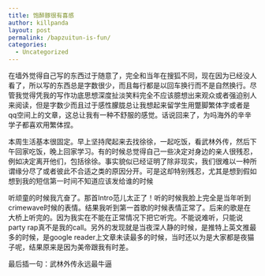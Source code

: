 ```yaml
---
title: 饱醉豚很有喜感
author: killpanda
layout: post
permalink: /bapzuitun-is-fun/
categories:
  - Uncategorized
---
```

在墙外觉得自己写的东西过于随意了，完全和当年在搜狐不同，现在因为已经没人看了，所以写的东西总是字数很少，而且每行都是以回车换行而不是自然换行。尽管我觉得凭我的写作功底思想深度扯淡笑料完全不应该臆想出来观众或者强迫别人来阅读，但是字数少而且过于感性朦胧总让我想起来留学生用蹩脚繁体字或者是qq空间上的文章，这总让我有一种不舒服的感觉。话说回来了，为吗海外的辛辛学子都喜欢用繁体捏。
 
本周生活基本很固定。早上坚持爬起来去找徐徐，一起吃饭，看武林外传，然后下午回家吃饭，晚上回家学习。有的时候总觉得自己一些决定对身边的亲人很残忍，例如决定离开他们，包括徐徐。事实貌似已经证明了除非现实，我们很难以一种所谓缘分尽了或者彼此不合适之类的原因分开。可是这却特别残忍，尤其是想到假如想到我的短信第一时间不知道应该发给谁的时候

听顽童的时候我亢奋了。那首Intro范儿太正了！听的时候我脸上完全是当年听到crimewave时候的表情。结果我听到第一首歌的时候表情正常了。后来的歌是在大桥上听完的。因为我实在不能在正常情况下把它听完。不能说难听，只能说party rap真不是我的call。另外的发现就是当夜深人静的时候，是推特上英文推最多的时候，是google reader上文章未读最多的时候，当时还以为是大家都是夜猫子呢，结果原来是因为美帝跟我有时差。

最后插一句：武林外传永远最牛逼
